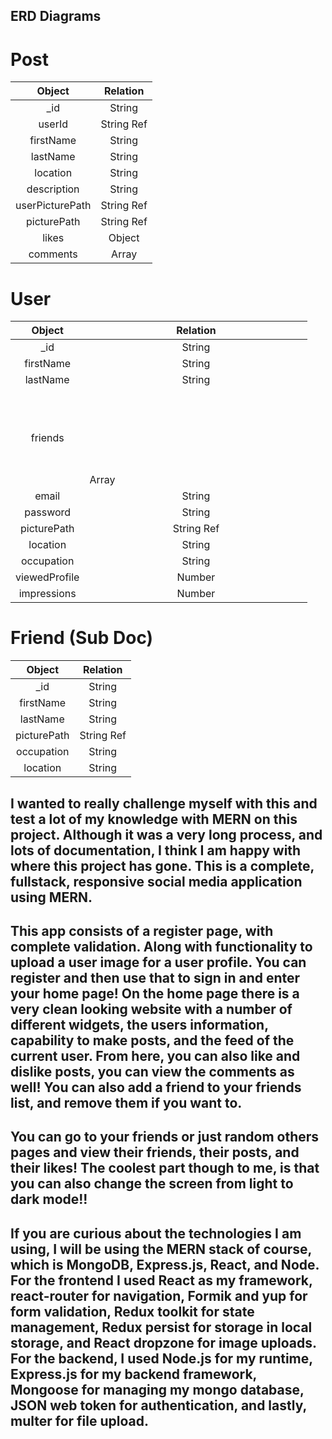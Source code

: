 ## ERD Diagrams

# Post

|     Object      |      Relation      |
| :-------------: | :----------------: |
|      \_id       |       String       |
|     userId      |     String Ref     |
|    firstName    |       String       |
|    lastName     |       String       |
|    location     |       String       |
|   description   |       String       |
| userPicturePath |     String Ref     |
|   picturePath   |     String Ref     |
|      likes      | Object<String Ref> |
|    comments     |   Array<String>    |

# User

|    Object     |   Relation    |
| :-----------: | :-----------: |
|     \_id      |    String     |
|   firstName   |    String     |
|   lastName    |    String     |
|    friends    | Array<Object> |
|     email     |    String     |
|   password    |    String     |
|  picturePath  |  String Ref   |
|   location    |    String     |
|  occupation   |    String     |
| viewedProfile |    Number     |
|  impressions  |    Number     |

# Friend (Sub Doc)

|   Object    |  Relation  |
| :---------: | :--------: |
|    \_id     |   String   |
|  firstName  |   String   |
|  lastName   |   String   |
| picturePath | String Ref |
| occupation  |   String   |
|  location   |   String   |

## I wanted to really challenge myself with this and test a lot of my knowledge with MERN on this project. Although it was a very long process, and lots of documentation, I think I am happy with where this project has gone. This is a complete, fullstack, responsive social media application using MERN.

## This app consists of a register page, with complete validation. Along with functionality to upload a user image for a user profile. You can register and then use that to sign in and enter your home page! On the home page there is a very clean looking website with a number of different widgets, the users information, capability to make posts, and the feed of the current user. From here, you can also like and dislike posts, you can view the comments as well! You can also add a friend to your friends list, and remove them if you want to.

## You can go to your friends or just random others pages and view their friends, their posts, and their likes! The coolest part though to me, is that you can also change the screen from light to dark mode!!

## If you are curious about the technologies I am using, I will be using the MERN stack of course, which is MongoDB, Express.js, React, and Node. For the frontend I used React as my framework, react-router for navigation, Formik and yup for form validation, Redux toolkit for state management, Redux persist for storage in local storage, and React dropzone for image uploads. For the backend, I used Node.js for my runtime, Express.js for my backend framework, Mongoose for managing my mongo database, JSON web token for authentication, and lastly, multer for file upload.
